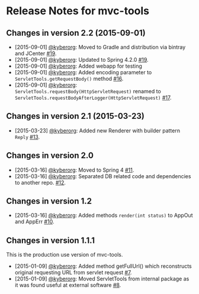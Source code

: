 # Release Notes for mvc-tools
## Changes in version 2.2 (2015-09-01)
*   [2015-09-01] [@kyberorg](https://github.com/kyberorg):
    Moved to Gradle and distribution via bintray and JCenter
    [#19](https://github.com/kyberorg/mvc-tools/issues/19).
*   [2015-09-01] [@kyberorg](https://github.com/kyberorg):
    Updated to Spring 4.2.0
    [#19](https://github.com/kyberorg/mvc-tools/issues/19).
*   [2015-09-01] [@kyberorg](https://github.com/kyberorg):
    Added webapp for testing
*   [2015-09-01] [@kyberorg](https://github.com/kyberorg):
    Added encoding parameter to ```ServletTools.getRequestBody()``` method
    [#16](https://github.com/kyberorg/mvc-tools/issues/16).
*   [2015-09-01] [@kyberorg](https://github.com/kyberorg):
    ```ServletTools.requestBody(HttpServletRequest)``` renamed to ```ServletTools.requestBodyAfterLogger(HttpServletRequest)```
    [#17](https://github.com/kyberorg/mvc-tools/issues/17).
## Changes in version 2.1 (2015-03-23)
*   [2015-03-23] [@kyberorg](https://github.com/kyberorg):
    Added new Renderer with builder pattern ```Reply```
    [#13](https://github.com/kyberorg/mvc-tools/issues/13).
    
## Changes in version 2.0
*   [2015-03-16] [@kyberorg](https://github.com/kyberorg):
    Moved to Spring 4
    [#11](https://github.com/kyberorg/mvc-tools/issues/11).
*   [2015-03-16] [@kyberorg](https://github.com/kyberorg):
    Separated DB related code and dependencies to another repo.
    [#12](https://github.com/kyberorg/mvc-tools/issues/12).
## Changes in version 1.2
* [2015-03-16] [@kyberorg](https://github.com/kyberorg):
  Added methods ```render(int status)``` to AppOut and AppErr
  [#10](https://github.com/kyberorg/mvc-tools/issues/10).

## Changes in version 1.1.1

This is the production use version of mvc-tools.

* [2015-01-09] [@kyberorg](https://github.com/kyberorg):
  Added method getFullUrl() which reconstructs original requesting URL from servlet request
  [#7](https://github.com/kyberorg/mvc-tools/issues/7).
* [2015-01-09] [@kyberorg](https://github.com/kyberorg):
  Moved ServletTools from internal package as it was found useful at external software
  [#8](https://github.com/kyberorg/mvc-tools/issues/8).
